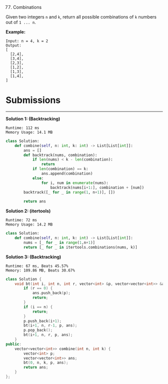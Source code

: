 77. Combinations

Given two integers `n` and `k`, return all possible combinations of `k` numbers out of `1 ... n`.

**Example:**
```
Input: n = 4, k = 2
Output:
[
  [2,4],
  [3,4],
  [2,3],
  [1,2],
  [1,3],
  [1,4],
]
```

# Submissions
---
**Solution 1: (Backtracking)**
```
Runtime: 112 ms
Memory Usage: 14.1 MB
```
```python
class Solution:
    def combine(self, n: int, k: int) -> List[List[int]]:
        ans = []
        def backtrack(nums, combination):
            if len(nums) < k - len(combination):
                return
            if len(combination) == k:
                ans.append(combination)
            else:
                for i, num in enumerate(nums):
                    backtrack(nums[i+1:], combination + [num])
        backtrack([_ for _ in range(1, n+1)], [])
            
        return ans
```

**Solution 2: (itertools)**
```
Runtime: 72 ms
Memory Usage: 14.2 MB
```
```python
class Solution:
    def combine(self, n: int, k: int) -> List[List[int]]:
        nums = [_ for _ in range(1,n+1)]
        return [_ for _ in itertools.combinations(nums, k)]
```

**Solution 3: (Backtracking)**
```
Runtime: 67 ms, Beats 45.57%
Memory: 109.86 MB, Beats 30.67%
```
```c++
class Solution {
    void bt(int i, int n, int r, vector<int> &p, vector<vector<int>> &ans) {
        if (r == 0) {
            ans.push_back(p);
            return;
        }
        if (i == n) {
            return;
        }
        p.push_back(i+1);
        bt(i+1, n, r-1, p, ans);
        p.pop_back();
        bt(i+1, n, r, p, ans);
    }
public:
    vector<vector<int>> combine(int n, int k) {
        vector<int> p;
        vector<vector<int>> ans;
        bt(0, n, k, p, ans);
        return ans;
    }
};
```
